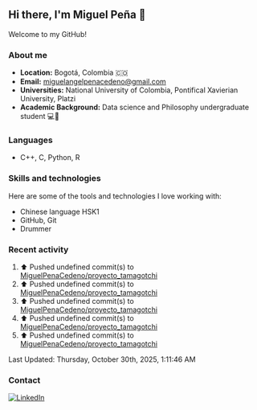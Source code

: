 ## Hi there, I'm Miguel Peña 👋

Welcome to my GitHub!

### About me

- **Location:** Bogotá, Colombia :colombia:
- **Email:** <miguelangelpenacedeno@gmail.com>
- **Universities:** National University of Colombia, Pontifical Xavierian University, Platzi
- **Academic Background:** Data science and Philosophy undergraduate student :computer::book:

### Languages

- C++, C, Python, R

### Skills and technologies

Here are some of the tools and technologies I love working with:

- Chinese language HSK1
- GitHub, Git
- Drummer

### Recent activity
<!--RECENT_ACTIVITY:start-->
1. ⬆️ Pushed undefined commit(s) to [MiguelPenaCedeno/proyecto_tamagotchi](https://github.com/MiguelPenaCedeno/proyecto_tamagotchi)<br>
2. ⬆️ Pushed undefined commit(s) to [MiguelPenaCedeno/proyecto_tamagotchi](https://github.com/MiguelPenaCedeno/proyecto_tamagotchi)<br>
3. ⬆️ Pushed undefined commit(s) to [MiguelPenaCedeno/proyecto_tamagotchi](https://github.com/MiguelPenaCedeno/proyecto_tamagotchi)<br>
4. ⬆️ Pushed undefined commit(s) to [MiguelPenaCedeno/proyecto_tamagotchi](https://github.com/MiguelPenaCedeno/proyecto_tamagotchi)<br>
5. ⬆️ Pushed undefined commit(s) to [MiguelPenaCedeno/proyecto_tamagotchi](https://github.com/MiguelPenaCedeno/proyecto_tamagotchi)<br>
<!--RECENT_ACTIVITY:end-->

<!--RECENT_ACTIVITY:last_update-->
Last Updated: Thursday, October 30th, 2025, 1:11:46 AM
<!--RECENT_ACTIVITY:last_update_end-->

### Contact

[![LinkedIn](https://img.shields.io/badge/LinkedIn-Profile-blue?style=for-the-badge&logo=linkedin)](https://www.linkedin.com/in/miguel-angel-pena-cedeno/)
